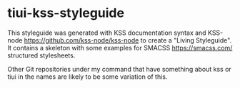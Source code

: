 # tiui-kss-styleguide

This styleguide was generated with KSS documentation syntax and KSS-node https://github.com/kss-node/kss-node to create a "Living Styleguide". It contains a skeleton with some examples for SMACSS https://smacss.com/ structured stylesheets. 

Other Git repositories under my command that have something about kss or tiui in the names are likely to be some variation of this.
